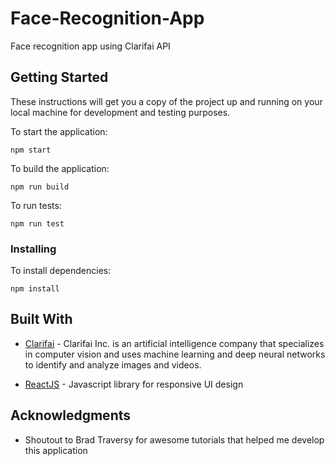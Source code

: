 # Face-Recognition-App

Face recognition app using Clarifai API

## Getting Started

These instructions will get you a copy of the project up and running on your local machine for development and testing purposes.

To start the application:

```
npm start
```

To build the application:

```
npm run build
```

To run tests:

```
npm run test
```

### Installing

To install dependencies:

```
npm install
```

## Built With

- [Clarifai](https://clarifai.com/) - Clarifai Inc. is an artificial intelligence company that specializes in computer vision and uses machine learning and deep neural networks to identify and analyze images and videos.

* [ReactJS](https://reactjs.org/) - Javascript library for responsive UI design

## Acknowledgments

- Shoutout to Brad Traversy for awesome tutorials that helped me develop this application

